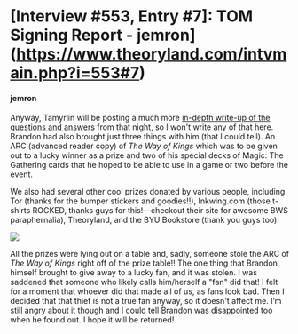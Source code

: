 # [Interview #553, Entry #7]: TOM Signing Report - jemron](https://www.theoryland.com/intvmain.php?i=553#7)

#### jemron

Anyway, Tamyrlin will be posting a much more
[in-depth write-up of the questions and answers](http://www.theoryland.com/intvmain.php?i=554)
from that night, so I won't write any of that here. Brandon had also brought just three things with him (that I could tell). An ARC (advanced reader copy) of
*The Way of Kings*
which was to be given out to a lucky winner as a prize and two of his special decks of Magic: The Gathering cards that he hoped to be able to use in a game or two before the event.

We also had several other cool prizes donated by various people, including Tor (thanks for the bumper stickers and goodies!!), Inkwing.com (those t-shirts ROCKED, thanks guys for this!—checkout their site for awesome BWS paraphernalia), Theoryland, and the BYU Bookstore (thank you guys too).

![](http://www.dragonmount.com/forums/uploads/1288810748/gallery_9609_41_128703.jpg)

All the prizes were lying out on a table and, sadly, someone stole the ARC of
*The Way of Kings*
right off of the prize table!! The one thing that Brandon himself brought to give away to a lucky fan, and it was stolen. I was saddened that someone who likely calls him/herself a "fan" did that! I felt for a moment that whoever did that made all of us, as fans look bad. Then I decided that that thief is not a true fan anyway, so it doesn't affect me. I’m still angry about it though and I could tell Brandon was disappointed too when he found out. I hope it will be returned!

